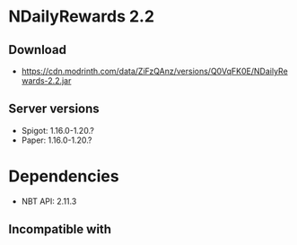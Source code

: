 # NDailyRewards 2.2

## Download
- https://cdn.modrinth.com/data/ZiFzQAnz/versions/Q0VqFK0E/NDailyRewards-2.2.jar

## Server versions
- Spigot: 1.16.0-1.20.?
- Paper: 1.16.0-1.20.?

# Dependencies
- NBT API: 2.11.3

## Incompatible with
